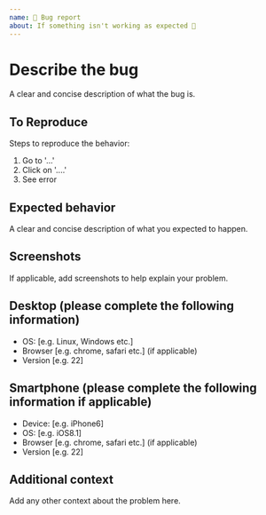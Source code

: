 ```yaml
---
name: 🐞 Bug report
about: If something isn't working as expected 🤔
---
```


# Describe the bug

A clear and concise description of what the bug is.

## To Reproduce

Steps to reproduce the behavior:

1. Go to '...'
2. Click on '....'
3. See error

## Expected behavior

A clear and concise description of what you expected to happen.

## Screenshots

If applicable, add screenshots to help explain your problem.

## Desktop (please complete the following information)

- OS: [e.g. Linux, Windows etc.]
- Browser [e.g. chrome, safari etc.] (if applicable)
- Version [e.g. 22]

## Smartphone (please complete the following information if applicable)

- Device: [e.g. iPhone6]
- OS: [e.g. iOS8.1]
- Browser [e.g. chrome, safari etc.] (if applicable)
- Version [e.g. 22]

## Additional context

Add any other context about the problem here.
